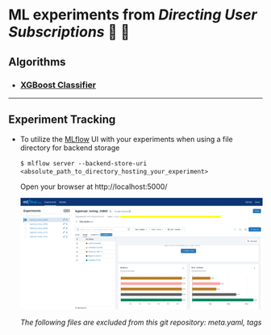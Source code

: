 # ML experiments from _Directing User Subscriptions_ 🧪 🤖

## Algorithms

- ### [XGBoost Classifier](./mlflow_xgb/README.md)

---

## Experiment Tracking

- To utilize the [MLflow](https://mlflow.org/) UI with your experiments when using a file directory for backend storage

  ```
  $ mlflow server --backend-store-uri <absolute_path_to_directory_hosting_your_experiment>
  ```

  Open your browser at http://localhost:5000/

  <img src="../../images/mlflow-ui.png" width="800">

  _The following files are excluded from this git repository: meta.yaml, tags_

